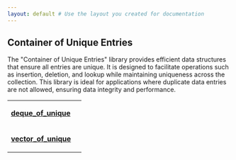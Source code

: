```yaml
---
layout: default # Use the layout you created for documentation
---
```


<div id="cpp-content-base">
    <div id="content">
        <div id="mw-content-text" lang="en" dir="ltr" class="mw-content-ltr">
            <h2>Container of Unique Entries</h2>
            <p class="maindsc">
                The "Container of Unique Entries" library provides efficient data structures that ensure all entries are unique. 
                It is designed to facilitate operations such as insertion, deletion, and lookup while maintaining uniqueness 
                across the collection. This library is ideal for applications where duplicate data entries are not allowed, 
                ensuring data integrity and performance.
            </p>
            <table class="t-rev-begin">
                <tbody>
                    <tr class="t-rev t-until-cxx17">
                        <td>
                                <p>
                                    <b>
                                        <a href="./_docs/deque_of_unique/index.html">
                                            <span class="large-text">deque_of_unique</span> <!-- Consider using a CSS class instead -->
                                        </a>
                                    </b>
                                </p>
                            </td>
                        <td></td>
                    </tr>
                    <tr class="t-rev t-since-cxx17">
                        <td>
                            <p>
                                <b>
                                    <a href="./_docs/vector_of_unique">
                                        <span class="large-text">vector_of_unique</span> <!-- Consider using a CSS class instead -->
                                    </a>
                                </b>
                            </p>
                        </td>
                        <td></td>
                    </tr>
                </tbody>
            </table>
        </div>
    </div>
</div>
